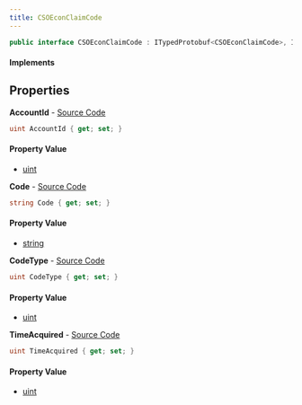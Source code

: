 ```yaml
---
title: CSOEconClaimCode
---
```


```csharp
public interface CSOEconClaimCode : ITypedProtobuf<CSOEconClaimCode>, INativeHandle
```

#### Implements

## Properties

**AccountId** - [Source Code](https://github.com/swiftly-solution/swiftlys2/blob/master/managed/src/SwiftlyS2.Generated/Protobufs/Interfaces/CSOEconClaimCode.cs#L13)

```csharp
uint AccountId { get; set; }
```

#### Property Value

- [uint](https://learn.microsoft.com/dotnet/api/system.uint32)

**Code** - [Source Code](https://github.com/swiftly-solution/swiftlys2/blob/master/managed/src/SwiftlyS2.Generated/Protobufs/Interfaces/CSOEconClaimCode.cs#L22)

```csharp
string Code { get; set; }
```

#### Property Value

- [string](https://learn.microsoft.com/dotnet/api/system.string)

**CodeType** - [Source Code](https://github.com/swiftly-solution/swiftlys2/blob/master/managed/src/SwiftlyS2.Generated/Protobufs/Interfaces/CSOEconClaimCode.cs#L16)

```csharp
uint CodeType { get; set; }
```

#### Property Value

- [uint](https://learn.microsoft.com/dotnet/api/system.uint32)

**TimeAcquired** - [Source Code](https://github.com/swiftly-solution/swiftlys2/blob/master/managed/src/SwiftlyS2.Generated/Protobufs/Interfaces/CSOEconClaimCode.cs#L19)

```csharp
uint TimeAcquired { get; set; }
```

#### Property Value

- [uint](https://learn.microsoft.com/dotnet/api/system.uint32)

